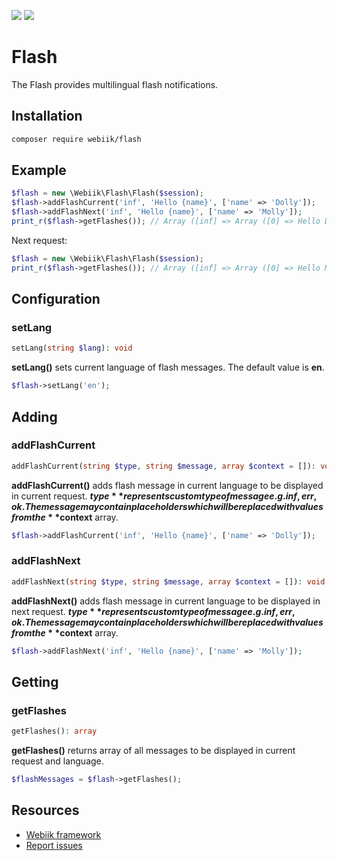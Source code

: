<p align="left">
<img src="https://img.shields.io/packagist/l/webiik/webiik.svg"/>
<img src="https://img.shields.io/badge/dependencies-1-brightgreen.svg"/>
</p>

Flash
=====
The Flash provides multilingual flash notifications.

Installation
------------
```bash
composer require webiik/flash
```

Example
-------
```php
$flash = new \Webiik\Flash\Flash($session);
$flash->addFlashCurrent('inf', 'Hello {name}', ['name' => 'Dolly']);
$flash->addFlashNext('inf', 'Hello {name}', ['name' => 'Molly']);
print_r($flash->getFlashes()); // Array ([inf] => Array ([0] => Hello Dolly ))
```
Next request:
```php
$flash = new \Webiik\Flash\Flash($session);
print_r($flash->getFlashes()); // Array ([inf] => Array ([0] => Hello Molly ))
```

Configuration
-------------
### setLang
```php
setLang(string $lang): void
```
**setLang()** sets current language of flash messages. The default value is **en**.
```php
$flash->setLang('en');
```

Adding
------
### addFlashCurrent
```php
addFlashCurrent(string $type, string $message, array $context = []): void
```
**addFlashCurrent()** adds flash message in current language to be displayed in current request. **$type** represents custom type of message e.g. inf, err, ok. The message may contain {placeholders} which will be replaced with values from the **$context** array. 
```php
$flash->addFlashCurrent('inf', 'Hello {name}', ['name' => 'Dolly']);
```

### addFlashNext
```php
addFlashNext(string $type, string $message, array $context = []): void
```
**addFlashNext()** adds flash message in current language to be displayed in next request. **$type** represents custom type of message e.g. inf, err, ok. The message may contain {placeholders} which will be replaced with values from the **$context** array.
```php
$flash->addFlashNext('inf', 'Hello {name}', ['name' => 'Molly']);
```

Getting
-------
### getFlashes
```php
getFlashes(): array
```
**getFlashes()** returns array of all messages to be displayed in current request and language.
```php
$flashMessages = $flash->getFlashes();
```

Resources
---------
* [Webiik framework][1]
* [Report issues][2]

[1]: https://github.com/webiik/webiik
[2]: https://github.com/webiik/webiik/issues